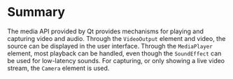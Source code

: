 # Summary

The media API provided by Qt provides mechanisms for playing and capturing video and audio. Through the `VideoOutput` element and video, the source can be displayed in the user interface. Through the `MediaPlayer` element, most playback can be handled, even though the `SoundEffect` can be used for low-latency sounds. For capturing, or only showing a live video stream, the `Camera` element is used.
